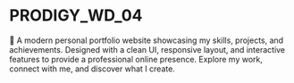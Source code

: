 # PRODIGY_WD_04
🚀 A modern personal portfolio website showcasing my skills, projects, and achievements. Designed with a clean UI, responsive layout, and interactive features to provide a professional online presence. Explore my work, connect with me, and discover what I create.
